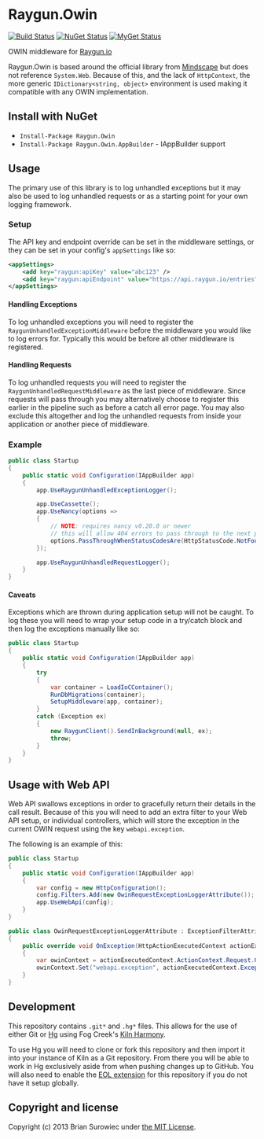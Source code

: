 # Raygun.Owin

[![Build Status](https://ci.appveyor.com/api/projects/status/acwjo8gsxa6u12ur?svg=true)](https://ci.appveyor.com/project/xt0rted/raygun-owin)
[![NuGet Status](http://img.shields.io/nuget/v/Raygun.Owin.svg?style=flat)](https://www.nuget.org/packages/Raygun.Owin/)
[![MyGet Status](https://img.shields.io/myget/13degrees/vpre/Raygun.Owin.svg?style=flat&label=myget)](http://www.myget.org/f/13degrees)

OWIN middleware for [Raygun.io](http://raygun.io/)

Raygun.Owin is based around the official library from [Mindscape](https://github.com/MindscapeHQ/raygun4net) but does not reference `System.Web`. Because of this, and the lack of `HttpContext`, the more generic `IDictionary<string, object>` environment is used making it compatible with any OWIN implementation.


## Install with NuGet

- `Install-Package Raygun.Owin`
- `Install-Package Raygun.Owin.AppBuilder` - IAppBuilder support


## Usage

The primary use of this library is to log unhandled exceptions but it may also be used to log unhandled requests or as a starting point for your own logging framework.


### Setup

The API key and endpoint override can be set in the middleware settings, or they can be set in your config's `appSettings` like so:

```xml
<appSettings>
    <add key="raygun:apiKey" value="abc123" />
    <add key="raygun:apiEndpoint" value="https://api.raygun.io/entries" />
</appSettings>
```

#### Handling Exceptions

To log unhandled exceptions you will need to register the `RaygunUnhandledExceptionMiddleware` before the middleware you would like to log errors for. Typically this would be before all other middleware is registered.


#### Handling Requests

To log unhandled requests you will need to register the `RaygunUnhandledRequestMiddleware` as the last piece of middleware. Since requests will pass through you may alternatively choose to register this earlier in the pipeline such as before a catch all error page. You may also exclude this altogether and log the unhandled requests from inside your application or another piece of middleware.


### Example

```csharp
public class Startup
{
    public static void Configuration(IAppBuilder app)
    {
        app.UseRaygunUnhandledExceptionLogger();

        app.UseCassette();
        app.UseNancy(options =>
        {
            // NOTE: requires nancy v0.20.0 or newer
            // this will allow 404 errors to pass through to the next piece of middleware
            options.PassThroughWhenStatusCodesAre(HttpStatusCode.NotFound);
        });

        app.UseRaygunUnhandledRequestLogger();
    }
}
```


#### Caveats

Exceptions which are thrown during application setup will not be caught. To log these you will need to wrap your setup code in a try/catch block and then log the exceptions manually like so:

```csharp
public class Startup
{
    public static void Configuration(IAppBuilder app)
    {
        try
        {
            var container = LoadIoCContainer();
            RunDbMigrations(container);
            SetupMiddleware(app, container);
        }
        catch (Exception ex)
        {
            new RaygunClient().SendInBackground(null, ex);
            throw;
        }
    }
}
```


## Usage with Web API

Web API swallows exceptions in order to gracefully return their details in the call result. Because of this you will need to add an extra filter to your Web API setup, or individual controllers, which will store the exception in the current OWIN request using the key `webapi.exception`.

The following is an example of this:

```csharp
public class Startup
{
    public static void Configuration(IAppBuilder app)
    {
        var config = new HttpConfiguration();
        config.Filters.Add(new OwinRequestExceptionLoggerAttribute());
        app.UseWebApi(config);
    }
}

public class OwinRequestExceptionLoggerAttribute : ExceptionFilterAttribute
{
    public override void OnException(HttpActionExecutedContext actionExecutedContext)
    {
        var owinContext = actionExecutedContext.ActionContext.Request.GetOwinContext();
        owinContext.Set("webapi.exception", actionExecutedContext.Exception);
    }
}
```


## Development

This repository contains `.git*` and `.hg*` files. This allows for the use of either Git or [Hg](http://mercurial.selenic.com/) using Fog Creek's [Kiln Harmony](http://www.fogcreek.com/kiln/).

To use Hg you will need to clone or fork this repository and then import it into your instance of Kiln as a Git repository. From there you will be able to work in Hg exclusively aside from when pushing changes up to GitHub. You will also need to enable the [EOL extension](http://mercurial.selenic.com/wiki/EolExtension) for this repository if you do not have it setup globally.


## Copyright and license

Copyright (c) 2013 Brian Surowiec under [the MIT License](LICENSE).